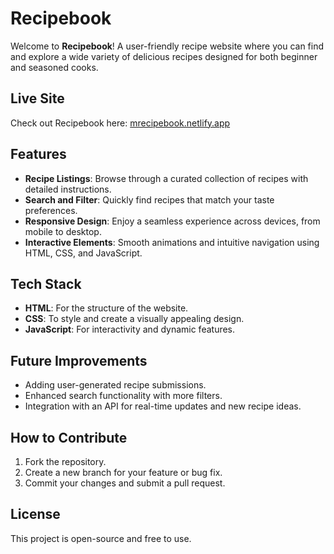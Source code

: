 <!DOCTYPE html>
<html>
<head>
    <title>Recipebook - README</title>
</head>
<body>
    <h1>Recipebook</h1>
    <p>Welcome to <strong>Recipebook</strong>! A user-friendly recipe website where you can find and explore a wide variety of delicious recipes designed for both beginner and seasoned cooks.</p>
    <h2>Live Site</h2>
    <p>Check out Recipebook here: <a href="https://mrecipebook.netlify.app/">mrecipebook.netlify.app</a></p>
    <h2>Features</h2>
    <ul>
        <li><strong>Recipe Listings</strong>: Browse through a curated collection of recipes with detailed instructions.</li>
        <li><strong>Search and Filter</strong>: Quickly find recipes that match your taste preferences.</li>
        <li><strong>Responsive Design</strong>: Enjoy a seamless experience across devices, from mobile to desktop.</li>
        <li><strong>Interactive Elements</strong>: Smooth animations and intuitive navigation using HTML, CSS, and JavaScript.</li>
    </ul>
    <h2>Tech Stack</h2>
    <ul>
        <li><strong>HTML</strong>: For the structure of the website.</li>
        <li><strong>CSS</strong>: To style and create a visually appealing design.</li>
        <li><strong>JavaScript</strong>: For interactivity and dynamic features.</li>
    </ul>
    <h2>Future Improvements</h2>
    <ul>
        <li>Adding user-generated recipe submissions.</li>
        <li>Enhanced search functionality with more filters.</li>
        <li>Integration with an API for real-time updates and new recipe ideas.</li>
    </ul>
    <h2>How to Contribute</h2>
    <ol>
        <li>Fork the repository.</li>
        <li>Create a new branch for your feature or bug fix.</li>
        <li>Commit your changes and submit a pull request.</li>
    </ol>
    <h2>License</h2>
    <p>This project is open-source and free to use.</p>
</body>
</html>
